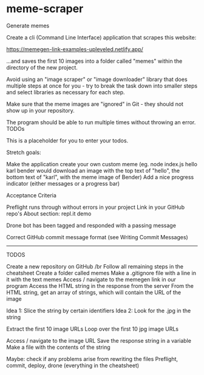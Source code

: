 # meme-scraper
Generate memes

Create a cli (Command Line Interface) application that scrapes this website:

https://memegen-link-examples-upleveled.netlify.app/

...and saves the first 10 images into a folder called "memes" within the directory of the new project.

Avoid using an "image scraper" or "image downloader" library that does multiple steps at once for you - try to break the task down into smaller steps and select libraries as necessary for each step.

Make sure that the meme images are "ignored" in Git - they should not show up in your repository.

The program should be able to run multiple times without throwing an error.
TODOs

This is a placeholder for you to enter your todos.

Stretch goals:

Make the application create your own custom meme (eg. node index.js hello karl bender would download an image with the top text of "hello", the bottom text of "karl", with the meme image of Bender)
Add a nice progress indicator (either messages or a progress bar)

Acceptance Criteria

Preflight runs through without errors in your project
Link in your GitHub repo's About section: repl.it demo

Drone bot has been tagged and responded with a passing message

Correct GitHub commit message format (see Writing Commit Messages)

------------------------------------------------------------------------------------------------------------------------------

TODOS

Create a new repository on GitHub /br
Follow all remaining steps in the cheatsheet
Create a folder called memes
Make a .gitignore file with a line in it with the text memes
Access / navigate to the memegen link in our program
Access the HTML string in the response from the server
From the HTML string, get an array of strings, which will contain the URL of the image

Idea 1: Slice the string by certain identifiers
Idea 2: Look for the .jpg in the string

Extract the first 10 image URLs
Loop over the first 10 jpg image URLs

Access / navigate to the image URL
Save the response string in a variable
Make a file with the contents of the string

Maybe: check if any problems arise from rewriting the files
Preflight, commit, deploy, drone (everything in the cheatsheet)
